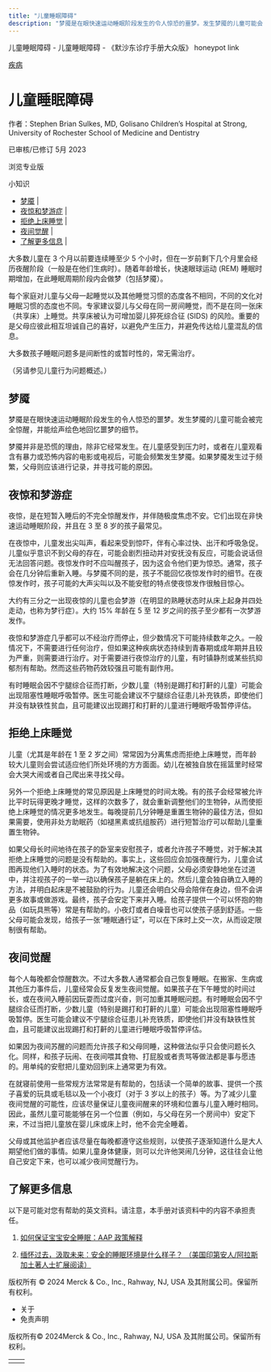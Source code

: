 ```yaml
---
title: "儿童睡眠障碍"
description: "梦魇是在眼快速运动睡眠阶段发生的令人惊恐的噩梦。发生梦魇的儿童可能会被完全惊醒，并能绘声绘色地回忆噩梦的细节。"
---
```


﻿儿童睡眠障碍 \- 儿童睡眠障碍 \- 《默沙东诊疗手册大众版》 honeypot link



[疾病](https://www.merckmanuals.com/home/resourcespages/healthyliving_rel2.3)

# 儿童睡眠障碍

作者：Stephen Brian Sulkes, MD, Golisano Children’s Hospital at Strong, University of
Rochester School of Medicine and Dentistry

已审核/已修订 5月 2023

浏览专业版

小知识

- [梦魇](#梦魇_v817484_zh) \|
- [夜惊和梦游症](#夜惊和梦游症_v817490_zh) \|
- [拒绝上床睡觉](#拒绝上床睡觉_v817499_zh) \|
- [夜间觉醒](#夜间觉醒_v817506_zh) \|
- [了解更多信息](#了解更多信息_v80801094_zh) \|

大多数儿童在 3 个月以前要连续睡至少 5 个小时，但在一岁前剩下几个月里会经历夜醒阶段（一般是在他们生病时）。随着年龄增长，快速眼球运动 (REM) 睡眠时期增加，在此睡眠周期阶段内会做梦（包括梦魇）。

每个家庭对儿童与父母一起睡觉以及其他睡觉习惯的态度各不相同，不同的文化对睡眠习惯的态度也不同。专家建议婴儿与父母在同一房间睡觉，而不是在同一张床（共享床）上睡觉。共享床被认为可增加婴儿猝死综合征 (SIDS) 的风险。重要的是父母应彼此相互坦诚自己的喜好，以避免产生压力，并避免传达给儿童混乱的信息。

大多数孩子睡眠问题多是间断性的或暂时性的，常无需治疗。

（另请参见儿童行为问题概述。）

## 梦魇

梦魇是在眼快速运动睡眠阶段发生的令人惊恐的噩梦。发生梦魇的儿童可能会被完全惊醒，并能绘声绘色地回忆噩梦的细节。

梦魇并非是恐慌的理由，除非它经常发生。在儿童感受到压力时，或者在儿童观看含有暴力或恐怖内容的电影或电视后，可能会频繁发生梦魇。如果梦魇发生过于频繁，父母则应该进行记录，并寻找可能的原因。

## 夜惊和梦游症

夜惊，是在短暂入睡后的不完全惊醒发作，并伴随极度焦虑不安。它们出现在非快速运动睡眠阶段，并且在 3 至 8 岁的孩子最常见。

在夜惊中，儿童发出尖叫声，看起来受到惊吓，伴有心率过快、出汗和呼吸急促。儿童似乎意识不到父母的存在，可能会剧烈扭动并对安抚没有反应，可能会说话但无法回答问题。夜惊发作时不应叫醒孩子，因为这会令他们更为惊恐。通常，孩子会在几分钟后重新入睡。与梦魇不同的是，孩子不能回忆夜惊发作时的细节。在夜惊发作时，孩子可能的大声尖叫以及不能安慰的特点使夜惊发作很触目惊心。

大约有三分之一出现夜惊的儿童也会梦游（在明显的熟睡状态时从床上起身并四处走动，也称为梦行症）。大约 15% 年龄在 5 至 12 岁之间的孩子至少都有一次梦游发作。

夜惊和梦游症几乎都可以不经治疗而停止，但少数情况下可能持续数年之久。一般情况下，不需要进行任何治疗，但如果这种疾病状态持续到青春期或成年期并且较为严重，则需要进行治疗。对于需要进行夜惊治疗的儿童，有时镇静剂或某些抗抑郁剂有帮助。然而这些药物药效较强且可能有副作用。

有时睡眠会因不宁腿综合征而打断，少数儿童（特别是踢打和打鼾的儿童）可能会出现阻塞性睡眠呼吸暂停。医生可能会建议不宁腿综合征患儿补充铁质，即使他们并没有缺铁性贫血，且可能建议出现踢打和打鼾的儿童进行睡眠呼吸暂停评估。

## 拒绝上床睡觉

儿童（尤其是年龄在 1 至 2 岁之间）常常因为分离焦虑而拒绝上床睡觉，而年龄较大儿童则会尝试适应他们所处环境的方方面面。幼儿在被独自放在摇篮里时经常会大哭大闹或者自己爬出来寻找父母。

另外一个拒绝上床睡觉的常见原因是上床睡觉的时间太晚。有的孩子会经常被允许比平时玩得更晚才睡觉，这样的次数多了，就会重新调整他们的生物钟，从而使拒绝上床睡觉的情况更多地发生。每晚提前几分钟睡是重置生物钟的最佳方法，但如果需要，使用非处方助眠药（如褪黑素或抗组胺药）进行短暂治疗可以帮助儿童重置生物钟。

如果父母长时间地待在孩子的卧室来安慰孩子，或者允许孩子不睡觉，对于解决其拒绝上床睡觉的问题是没有帮助的。事实上，这些回应会加强夜醒行为，儿童会试图再现他们入睡时的状态。为了有效地解决这个问题，父母必须安静地坐在过道中，并注视孩子的一举一动以确保孩子是躺在床上的。然后儿童会独自确立入睡的方法，并明白起床是不被鼓励的行为。儿童还会明白父母会陪伴在身边，但不会讲更多故事或做游戏。最终，孩子会安定下来并入睡。给孩子提供一个可以怀抱的物品（如玩具熊等）常是有帮助的。小夜灯或者白噪音也可以使孩子感到舒适。一些父母可能会发现，给孩子一张“睡眠通行证”，可以在下床时上交一次，从而设定限制很有帮助。

## 夜间觉醒

每个人每晚都会惊醒数次。不过大多数人通常都会自己恢复睡眠。在搬家、生病或其他压力事件后，儿童经常会反复发生夜间觉醒。如果孩子在下午睡觉的时间过长，或在夜间入睡前因玩耍而过度兴奋，则可加重其睡眠问题。有时睡眠会因不宁腿综合征而打断，少数儿童（特别是踢打和打鼾的儿童）可能会出现阻塞性睡眠呼吸暂停。医生可能会建议不宁腿综合征患儿补充铁质，即使他们并没有缺铁性贫血，且可能建议出现踢打和打鼾的儿童进行睡眠呼吸暂停评估。

如果因为夜间苏醒的问题而允许孩子和父母同睡，这种做法似乎只会使问题长久化。同样，和孩子玩闹、在夜间喂其食物、打屁股或者责骂等做法都是事与愿违的。用单纯的安慰把儿童劝回到床上通常更为有效。

在就寝前使用一些常规方法常常是有帮助的，包括读一个简单的故事、提供一个孩子喜爱的玩具或毛毯以及一个小夜灯（对于 3 岁以上的孩子）等。为了减少儿童夜间觉醒的可能性，应该尽量保证儿童夜间醒来的环境和位置与儿童入睡时相同。因此，虽然儿童可能能够在另一个位置（例如，与父母在另一个房间中）安定下来，不过当把儿童放在婴儿床或床上时，他不会完全睡着。

父母或其他监护者应该尽量在每晚都遵守这些规则，以使孩子逐渐知道什么是大人期望他们做的事情。如果儿童身体健康，则可以允许他哭闹几分钟，这往往会让他自己安定下来，也可以减少夜间觉醒行为。

## 了解更多信息

以下是可能对您有帮助的英文资料。请注意，本手册对该资料中的内容不承担责任。

1. [如何保证宝宝安全睡眠：AAP 政策解释](https://www.healthychildren.org/English/ages-stages/baby/sleep/Pages/A-Parents-Guide-to-Safe-Sleep.aspx)

2. [缅怀过去，汲取未来：安全的睡眠环境是什么样子？ （美国印第安人/阿拉斯加土著人士扩展阅读）](https://www.nichd.nih.gov/sites/default/files/2020-12/STSEnvironmentAIAN1PagerFinal.pdf)




版权所有 © 2024
Merck & Co., Inc., Rahway, NJ, USA 及其附属公司。保留所有权利。

- 关于
- 免责声明

版权所有© 2024Merck & Co., Inc., Rahway, NJ, USA 及其附属公司。保留所有权利。

|     |     |
| --- | --- |
|  |  |
